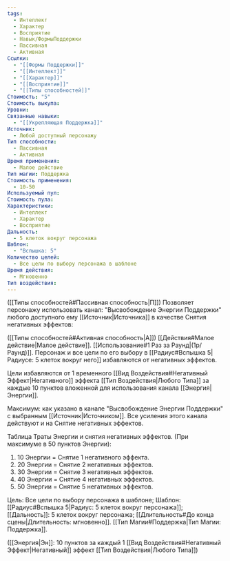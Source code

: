 ```yaml
---
tags:
  - Интеллект
  - Характер
  - Восприятие
  - Навык/ФормыПоддержки
  - Пассивная
  - Активная
Ссылки:
  - "[[Формы Поддержки]]"
  - "[[Интеллект]]"
  - "[[Характер]]"
  - "[[Восприятие]]"
  - "[[Типы способностей]]"
Стоимость: "5"
Стоимость выкупа: 
Уровни: 
Связанные навыки:
  - "[[Укрепляющая Поддержка]]"
Источник:
  - Любой доступный персонажу
Тип способности:
  - Пассивная
  - Активная
Время применения:
  - Малое действие
Тип магии: Поддержка
Стоимость применения:
  - 10-50
Используемый пул: 
Стоимость пула: 
Характеристики:
  - Интеллект
  - Характер
  - Восприятие
Дальность:
  - 5 клеток вокруг персонажа
Шаблон:
  - "Вспышка: 5"
Количество целей:
  - Все цели по выбору персонажа в шаблоне
Время действия:
  - Мгновенно
Тип воздействия:
---
```

([[Типы способностей#Пассивная способность|П]]) Позволяет персонажу использовать канал: "Высвобождение Энергии Поддержки" любого доступного ему [[Источник|Источника]] в качестве Снятия негативных эффектов:

([[Типы способностей#Активная способность|А]]) [[Действия#Малое действие|Малое действие]]. [[Использование#1 Раз за Раунд|(1р/Раунд)]]. Персонаж и все цели по его выбору в [[Радиус#Вспышка 5|Радиусе: 5 клеток вокруг него]] избавляются от негативных эффектов.

Цели избавляются от 1 временного [[Вид Воздействия#Негативный Эффект|Негативного]] эффекта [[Тип Воздействия|Любого Типа]] за каждые 10 пунктов вложенной для использования канала [[Энергия|Энергии]]. 
 
Максимум: как указано в канале "Высвобождение Энергии Поддержки" с выбранным [[Источник|Источником]]. Все усиления этого канала действуют и на Снятие негативных эффектов.

Таблица Траты Энергии и снятия негативных эффектов.
(При максимуме в 50 пунктов Энергии):

1. 10 Энергии = Снятие 1 негативного эффекта.
2. 20 Энергии = Снятие 2 негативных эффектов.
3. 30 Энергии = Снятие 3 негативных эффектов.
4. 40 Энергии = Снятие 4 негативных эффектов.
5. 50 Энергии = Снятие 5 негативных эффектов.

Цель: Все цели по выбору персонажа в шаблоне; Шаблон: [[Радиус#Вспышка 5|Радиус: 5 клеток вокруг персонажа]]; [[Дальность]]: 5 клеток вокруг персонажа; [[Длительность#До конца сцены|Длительность: мгновенно]]. [[Тип Магии#Поддержка|Тип Магии: Поддержка]].

([[Энергия|Эн]]: 10 пунктов за каждый 1 [[Вид Воздействия#Негативный Эффект|Негативный]] эффект [[Тип Воздействия|Любого Типа]])
